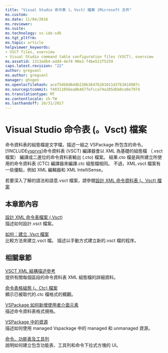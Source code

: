 ```yaml
---
title: "Visual Studio 命令表 (。Vsct) 檔案 |Microsoft 文件"
ms.custom: 
ms.date: 11/04/2016
ms.reviewer: 
ms.suite: 
ms.technology: vs-ide-sdk
ms.tgt_pltfrm: 
ms.topic: article
helpviewer_keywords:
- VSCT files, overview
- Visual Studio command table configuration files (VSCT), overview
ms.assetid: 1313adb4-add4-4e74-90e2-f4be522f5259
caps.latest.revision: "22"
author: gregvanl
ms.author: gregvanl
manager: ghogen
ms.openlocfilehash: ace754b9d6ddb220b3647b281011d3763810987c
ms.sourcegitcommit: f40311056ea0b4677efcca74a285dbb0ce0e7974
ms.translationtype: MT
ms.contentlocale: zh-TW
ms.lasthandoff: 10/31/2017
---
```

# <a name="visual-studio-command-table-vsct-files"></a>Visual Studio 命令表 (。Vsct) 檔案
命令資料表的組態檔是文字檔，描述一組之 VSPackage 所包含的命令。 [!INCLUDE[vsprvs](../../code-quality/includes/vsprvs_md.md)]命令資料表 (VSCT) 編譯器會以 XML 為基礎的組態檔 （.vsct 檔案） 編譯成二進位的命令資料表輸出 (.cto) 檔案。 結果.cto 檔是與所建立所使用的命令資料表 (CTC) 編譯器來編譯.ctc 組態檔相同。 不過，XML.vsct 檔案有一些優點，例如 XML 編輯器和 XML IntelliSense。  
  
 若要深入了解的語法和語意.vsct 檔案，請參閱[設計 XML 命令資料表 (。Vsct) 檔案](../../extensibility/internals/designing-xml-command-table-dot-vsct-files.md)  
  
## <a name="in-this-section"></a>本章節內容  
 [設計 XML 命令表檔案 (.Vsct)](../../extensibility/internals/designing-xml-command-table-dot-vsct-files.md)  
 描述如何設計.vsct 檔案。  
  
 [如何：建立 .Vsct 檔案](../../extensibility/internals/how-to-create-a-dot-vsct-file.md)  
 比較方法來建立.vsct 檔。 描述以手動方式建立新的.vsct 檔的程序。  
  
## <a name="related-sections"></a>相關章節  
 [VSCT XML 結構描述參考](../../extensibility/vsct-xml-schema-reference.md)  
 提供有關每個區段的命令資料表 XML 組態檔的詳細資料。  
  
 [命令表格組態 (。Ctc) 檔案](http://msdn.microsoft.com/en-us/3413dda1-f372-4669-bcf0-c64d3463842c)  
 顯示已被取代的.ctc 檔格式的概觀。  
  
 [VSPackage 如何新增使用者介面元素](../../extensibility/internals/how-vspackages-add-user-interface-elements.md)  
 描述命令資料表格式規格。  
  
 [VSPackage 中的資源](../../extensibility/internals/resources-in-vspackages.md)  
 描述如何使用 managed Vspackage 中的 managed 和 unmanaged 資源。  
  
 [命令、功能表及工具列](../../extensibility/internals/commands-menus-and-toolbars.md)  
 說明如何建立包含功能表、工具列和命令下拉式方塊的 UI。